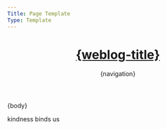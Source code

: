 ```yaml
---
Title: Page Template
Type: Template
---
```


<!DOCTYPE html>
<html lang="en">
<head>
<title>{post-title}{separator}{weblog-title}</title>
<meta charset="utf-8">
<link rel="icon" type="image/x-icon" href="https://raw.githubusercontent.com/george-probably/being.charity/main/Images/favicon.png">
<meta name="viewport" content="width=device-width, initial-scale=1">
<meta name="theme-color" content="#d92b45">
<meta name="apple-mobile-web-app-status-bar-style" content="#d92b45">
<link rel="stylesheet" type="text/css" href="/style.css">
<style>
@import url('https://static.omg.lol/type/font-honey.css');
@import url('https://static.omg.lol/type/fontawesome-free/css/all.css');
@import url('https://fonts.bunny.net/css?family=open-sans:500,800&display=swap');
:root {
    --foreground: #000;
    --background: #e9ebf0;
    --link: #d92b45;
    --unimportant: #000;
    --articleBG: #1c62a8;
    --articleBorder: #083e73;
}

@media (prefers-color-scheme: dark){
    :root {
    --foreground: #000;
    --background: #e9ebf0;
    --link: #d92b45;
    --unimportant: #000;
    --articleBG: #1c62a8;
    --articleBorder: #288cf0;
    }
}
</style>
</head>

<body>

<header><h1 class="weblog-title"><a href="{base-path}"><i class="fa-solid fa-heart"></i> {weblog-title}</a></h1><div class="nav-box"> {navigation} </div></header>

<main>

<div class="flex-column">

<div class="box">
{body}
</div>
</div>

</main>
<footer>
<p>kindness binds us</p>
</footer>
</body>
</html>